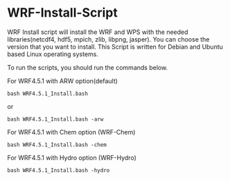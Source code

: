 # WRF-Install-Script


WRF Install script will install the WRF and WPS with the needed libraries(netcdf4, hdf5, mpich, zlib, libpng, jasper). You can choose the version that you want to install. This Script is written for Debian and Ubuntu based Linux operating systems.

To run the scripts, you should run the commands below.

For WRF4.5.1 with ARW option(default)

```
bash WRF4.5.1_Install.bash
```
or
```
bash WRF4.5.1_Install.bash -arw
```

For WRF4.5.1 with Chem option (WRF-Chem)
```
bash WRF4.5.1_Install.bash -chem
```

For WRF4.5.1 with Hydro option (WRF-Hydro)
```
bash WRF4.5.1_Install.bash -hydro
```
